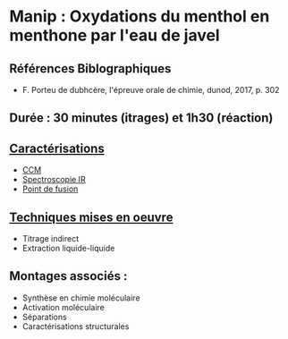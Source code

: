 # Manip : Oxydations du menthol en menthone par l'eau de javel 
## Références Biblographiques 
- F. Porteu de dubhcère, l'épreuve orale de chimie, dunod, 2017, p. 302
## Durée : 30 minutes (itrages) et 1h30 (réaction)
## [Caractérisations](Caracterisations.md)
- [CCM](ccm.md)
- [Spectroscopie IR](spectroIR.md)
- [Point de fusion](pointdefusion.md)
## [Techniques mises en oeuvre](techniques.md)
- Titrage indirect
- Extraction liquide-liquide
## Montages associés :
- Synthèse en chimie moléculaire
- Activation moléculaire
- Séparations
- Caractérisations structurales